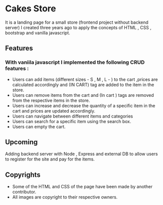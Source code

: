 # Cakes Store
It is a landing page for a small store (frontend project without backend server) I created three years ago to apply the concepts of HTML , CSS , bootstrap and vanilla javascript.

## Features
 ### With vaniila javascript I implemented the following CRUD features :

- Users can add items (different sizes - S , M , L - ) to the cart ,prices are calculated accordingly and (IN CART) tag are added to the item in the store.
- Users can remove items from the cart and (In cart ) tags are removed from the respective items in the store.
- Users can increase and decrease the quantity of a specific item in the cart and prices are updated accordingly.
- Users can navigate between different items and categories
- Users can search for a specific item using the search box.
- Users can empty the cart.


## Upcoming

Adding backend server with Node , Express and external DB to allow users to register for the site and pay for the items.

## Copyrights

- Some of the HTML and CSS of the page have been made by another contributor.
- All images are copyright to their respective owners.


